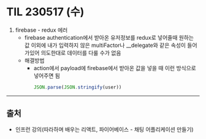 # TIL 230517 (수)

1. firebase - redux 에러
    - firebase authentication에서 받아온 유저정보를 redux로 넣어줄때 원하는 값 이외에 내가 입력하지 않은 multiFactor나 __delegate와 같은 속성이 들어가있어 의도한대로 데이터를 다룰 수가 없음
    - 해결방법
        - action에서 payload에 firebase에서 받아온 값을 넣을 때 이런 방식으로 넣어주면 됨
            ```javascript
            JSON.parse(JSON.stringify(user))
            ```

---
## 출처
- 인프런 강의(따라하며 배우는 리액트, 파이어베이스 - 채팅 어플리케이션 만들기)